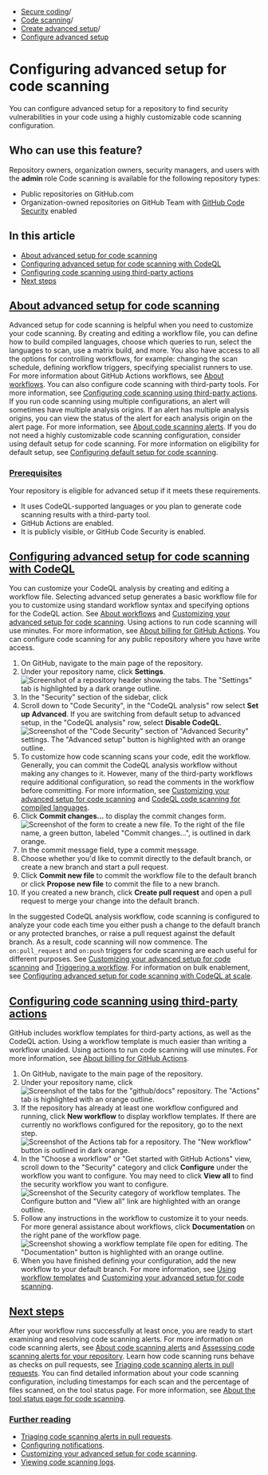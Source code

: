   * [Secure coding](https://docs.github.com/en/code-security "Secure coding")/
  * [Code scanning](https://docs.github.com/en/code-security/code-scanning "Code scanning")/
  * [Create advanced setup](https://docs.github.com/en/code-security/code-scanning/creating-an-advanced-setup-for-code-scanning "Create advanced setup")/
  * [Configure advanced setup](https://docs.github.com/en/code-security/code-scanning/creating-an-advanced-setup-for-code-scanning/configuring-advanced-setup-for-code-scanning "Configure advanced setup")


# Configuring advanced setup for code scanning
You can configure advanced setup for a repository to find security vulnerabilities in your code using a highly customizable code scanning configuration.
## Who can use this feature?
Repository owners, organization owners, security managers, and users with the **admin** role
Code scanning is available for the following repository types:
  * Public repositories on GitHub.com
  * Organization-owned repositories on GitHub Team with [GitHub Code Security](https://docs.github.com/en/get-started/learning-about-github/about-github-advanced-security) enabled


## In this article
  * [About advanced setup for code scanning](https://docs.github.com/en/code-security/code-scanning/creating-an-advanced-setup-for-code-scanning/configuring-advanced-setup-for-code-scanning#about-advanced-setup-for-code-scanning)
  * [Configuring advanced setup for code scanning with CodeQL](https://docs.github.com/en/code-security/code-scanning/creating-an-advanced-setup-for-code-scanning/configuring-advanced-setup-for-code-scanning#configuring-advanced-setup-for-code-scanning-with-codeql)
  * [Configuring code scanning using third-party actions](https://docs.github.com/en/code-security/code-scanning/creating-an-advanced-setup-for-code-scanning/configuring-advanced-setup-for-code-scanning#configuring-code-scanning-using-third-party-actions)
  * [Next steps](https://docs.github.com/en/code-security/code-scanning/creating-an-advanced-setup-for-code-scanning/configuring-advanced-setup-for-code-scanning#next-steps)


## [About advanced setup for code scanning](https://docs.github.com/en/code-security/code-scanning/creating-an-advanced-setup-for-code-scanning/configuring-advanced-setup-for-code-scanning#about-advanced-setup-for-code-scanning)
Advanced setup for code scanning is helpful when you need to customize your code scanning. By creating and editing a workflow file, you can define how to build compiled languages, choose which queries to run, select the languages to scan, use a matrix build, and more. You also have access to all the options for controlling workflows, for example: changing the scan schedule, defining workflow triggers, specifying specialist runners to use. For more information about GitHub Actions workflows, see [About workflows](https://docs.github.com/en/actions/using-workflows/about-workflows).
You can also configure code scanning with third-party tools. For more information, see [Configuring code scanning using third-party actions](https://docs.github.com/en/code-security/code-scanning/creating-an-advanced-setup-for-code-scanning/configuring-advanced-setup-for-code-scanning#configuring-code-scanning-using-third-party-actions).
If you run code scanning using multiple configurations, an alert will sometimes have multiple analysis origins. If an alert has multiple analysis origins, you can view the status of the alert for each analysis origin on the alert page. For more information, see [About code scanning alerts](https://docs.github.com/en/code-security/code-scanning/managing-code-scanning-alerts/about-code-scanning-alerts#about-analysis-origins).
If you do not need a highly customizable code scanning configuration, consider using default setup for code scanning. For more information on eligibility for default setup, see [Configuring default setup for code scanning](https://docs.github.com/en/code-security/code-scanning/enabling-code-scanning/configuring-default-setup-for-code-scanning#requirements-for-using-default-setup).
### [Prerequisites](https://docs.github.com/en/code-security/code-scanning/creating-an-advanced-setup-for-code-scanning/configuring-advanced-setup-for-code-scanning#prerequisites)
Your repository is eligible for advanced setup if it meets these requirements.
  * It uses CodeQL-supported languages or you plan to generate code scanning results with a third-party tool.
  * GitHub Actions are enabled.
  * It is publicly visible, or GitHub Code Security is enabled.


## [Configuring advanced setup for code scanning with CodeQL](https://docs.github.com/en/code-security/code-scanning/creating-an-advanced-setup-for-code-scanning/configuring-advanced-setup-for-code-scanning#configuring-advanced-setup-for-code-scanning-with-codeql)
You can customize your CodeQL analysis by creating and editing a workflow file. Selecting advanced setup generates a basic workflow file for you to customize using standard workflow syntax and specifying options for the CodeQL action. See [About workflows](https://docs.github.com/en/actions/using-workflows/about-workflows) and [Customizing your advanced setup for code scanning](https://docs.github.com/en/code-security/code-scanning/creating-an-advanced-setup-for-code-scanning/customizing-your-advanced-setup-for-code-scanning).
Using actions to run code scanning will use minutes. For more information, see [About billing for GitHub Actions](https://docs.github.com/en/billing/managing-billing-for-github-actions/about-billing-for-github-actions).
You can configure code scanning for any public repository where you have write access.
  1. On GitHub, navigate to the main page of the repository.
  2. Under your repository name, click **Settings**.
![Screenshot of a repository header showing the tabs. The "Settings" tab is highlighted by a dark orange outline.](https://docs.github.com/assets/cb-28260/images/help/repository/repo-actions-settings.png)
  3. In the "Security" section of the sidebar, click 
  4. Scroll down to "Code Security", in the "CodeQL analysis" row select **Set up** **Advanced**.
If you are switching from default setup to advanced setup, in the "CodeQL analysis" row, select **Disable CodeQL**.
![Screenshot of the "Code Security" section of "Advanced Security" settings. The "Advanced setup" button is highlighted with an orange outline.](https://docs.github.com/assets/cb-92287/images/help/security/advanced-code-scanning-setup.png)
  5. To customize how code scanning scans your code, edit the workflow.
Generally, you can commit the CodeQL analysis workflow without making any changes to it. However, many of the third-party workflows require additional configuration, so read the comments in the workflow before committing.
For more information, see [Customizing your advanced setup for code scanning](https://docs.github.com/en/code-security/code-scanning/creating-an-advanced-setup-for-code-scanning/customizing-your-advanced-setup-for-code-scanning) and [CodeQL code scanning for compiled languages](https://docs.github.com/en/code-security/code-scanning/creating-an-advanced-setup-for-code-scanning/codeql-code-scanning-for-compiled-languages).
  6. Click **Commit changes...** to display the commit changes form.
![Screenshot of the form to create a new file. To the right of the file name, a green button, labeled "Commit changes...", is outlined in dark orange.](https://docs.github.com/assets/cb-72018/images/help/repository/start-commit-commit-new-file.png)
  7. In the commit message field, type a commit message.
  8. Choose whether you'd like to commit directly to the default branch, or create a new branch and start a pull request.
  9. Click **Commit new file** to commit the workflow file to the default branch or click **Propose new file** to commit the file to a new branch.
  10. If you created a new branch, click **Create pull request** and open a pull request to merge your change into the default branch.


In the suggested CodeQL analysis workflow, code scanning is configured to analyze your code each time you either push a change to the default branch or any protected branches, or raise a pull request against the default branch. As a result, code scanning will now commence.
The `on:pull_request` and `on:push` triggers for code scanning are each useful for different purposes. See [Customizing your advanced setup for code scanning](https://docs.github.com/en/code-security/code-scanning/creating-an-advanced-setup-for-code-scanning/customizing-your-advanced-setup-for-code-scanning#configuring-frequency) and [Triggering a workflow](https://docs.github.com/en/actions/using-workflows/triggering-a-workflow).
For information on bulk enablement, see [Configuring advanced setup for code scanning with CodeQL at scale](https://docs.github.com/en/code-security/code-scanning/automatically-scanning-your-code-for-vulnerabilities-and-errors/configuring-advanced-setup-for-code-scanning-with-codeql-at-scale).
## [Configuring code scanning using third-party actions](https://docs.github.com/en/code-security/code-scanning/creating-an-advanced-setup-for-code-scanning/configuring-advanced-setup-for-code-scanning#configuring-code-scanning-using-third-party-actions)
GitHub includes workflow templates for third-party actions, as well as the CodeQL action. Using a workflow template is much easier than writing a workflow unaided.
Using actions to run code scanning will use minutes. For more information, see [About billing for GitHub Actions](https://docs.github.com/en/billing/managing-billing-for-github-actions/about-billing-for-github-actions).
  1. On GitHub, navigate to the main page of the repository.
  2. Under your repository name, click 
![Screenshot of the tabs for the "github/docs" repository. The "Actions" tab is highlighted with an orange outline.](https://docs.github.com/assets/cb-12958/images/help/repository/actions-tab-global-nav-update.png)
  3. If the repository has already at least one workflow configured and running, click **New workflow** to display workflow templates. If there are currently no workflows configured for the repository, go to the next step.
![Screenshot of the Actions tab for a repository. The "New workflow" button is outlined in dark orange.](https://docs.github.com/assets/cb-41859/images/help/security/actions-new-workflow-button.png)
  4. In the "Choose a workflow" or "Get started with GitHub Actions" view, scroll down to the "Security" category and click **Configure** under the workflow you want to configure. You may need to click **View all** to find the security workflow you want to configure.
![Screenshot of the Security category of workflow templates. The Configure button and "View all" link are highlighted with an orange outline.](https://docs.github.com/assets/cb-41796/images/help/security/actions-workflows-security-section.png)
  5. Follow any instructions in the workflow to customize it to your needs. For more general assistance about workflows, click **Documentation** on the right pane of the workflow page.
![Screenshot showing a workflow template file open for editing. The "Documentation" button is highlighted with an orange outline.](https://docs.github.com/assets/cb-58384/images/help/security/actions-workflows-documentation.png)
  6. When you have finished defining your configuration, add the new workflow to your default branch.
For more information, see [Using workflow templates](https://docs.github.com/en/actions/learn-github-actions/using-starter-workflows#choosing-and-using-a-starter-workflow) and [Customizing your advanced setup for code scanning](https://docs.github.com/en/code-security/code-scanning/creating-an-advanced-setup-for-code-scanning/customizing-your-advanced-setup-for-code-scanning).


## [Next steps](https://docs.github.com/en/code-security/code-scanning/creating-an-advanced-setup-for-code-scanning/configuring-advanced-setup-for-code-scanning#next-steps)
After your workflow runs successfully at least once, you are ready to start examining and resolving code scanning alerts. For more information on code scanning alerts, see [About code scanning alerts](https://docs.github.com/en/code-security/code-scanning/managing-code-scanning-alerts/about-code-scanning-alerts) and [Assessing code scanning alerts for your repository](https://docs.github.com/en/code-security/code-scanning/managing-code-scanning-alerts/assessing-code-scanning-alerts-for-your-repository).
Learn how code scanning runs behave as checks on pull requests, see [Triaging code scanning alerts in pull requests](https://docs.github.com/en/code-security/code-scanning/managing-code-scanning-alerts/triaging-code-scanning-alerts-in-pull-requests#about-code-scanning-as-a-pull-request-check).
You can find detailed information about your code scanning configuration, including timestamps for each scan and the percentage of files scanned, on the tool status page. For more information, see [About the tool status page for code scanning](https://docs.github.com/en/code-security/code-scanning/managing-your-code-scanning-configuration/about-the-tool-status-page).
### [Further reading](https://docs.github.com/en/code-security/code-scanning/creating-an-advanced-setup-for-code-scanning/configuring-advanced-setup-for-code-scanning#further-reading)
  * [Triaging code scanning alerts in pull requests](https://docs.github.com/en/code-security/code-scanning/managing-code-scanning-alerts/triaging-code-scanning-alerts-in-pull-requests).
  * [Configuring notifications](https://docs.github.com/en/account-and-profile/managing-subscriptions-and-notifications-on-github/setting-up-notifications/configuring-notifications#github-actions-notification-options).
  * [Customizing your advanced setup for code scanning](https://docs.github.com/en/code-security/code-scanning/creating-an-advanced-setup-for-code-scanning/customizing-your-advanced-setup-for-code-scanning).
  * [Viewing code scanning logs](https://docs.github.com/en/code-security/code-scanning/managing-your-code-scanning-configuration/viewing-code-scanning-logs).


